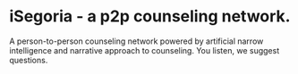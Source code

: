 # iSegoria - a p2p counseling network.
A person-to-person counseling network powered by artificial narrow intelligence and narrative approach to counseling.
You listen, we suggest questions.
